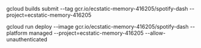 gcloud builds submit --tag gcr.io/ecstatic-memory-416205/spotify-dash --project=ecstatic-memory-416205

gcloud run deploy --image gcr.io/ecstatic-memory-416205/spotify-dash --platform managed --project=ecstatic-memory-416205 --allow-unauthenticated